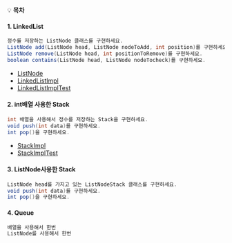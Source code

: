 
:bulb: **목차**<br>

#### 1. LinkedList

```java
정수를 저장하는 ListNode 클래스를 구현하세요.
ListNode add(ListNode head, ListNode nodeToAdd, int position)를 구현하세요.
ListNode remove(ListNode head, int positionToRemove)를 구현하세요.
boolean contains(ListNode head, ListNode nodeTocheck)를 구현하세요.
```

- [ListNode](https://github.com/Ahnyezi/whiteship-javastudy/blob/main/week4/datastructure/ListNode.java)
- [LinkedListImpl](https://github.com/Ahnyezi/whiteship-javastudy/blob/main/week4/datastructure/LinkedListImpl.java)
- [LinkedListImplTest](https://github.com/Ahnyezi/whiteship-javastudy/blob/main/week4/datastructure/LinkedListImplTest.java)

#### 2. int배열 사용한 Stack

```java
int 배열을 사용해서 정수를 저장하는 Stack을 구현하세요.
void push(int data)를 구현하세요.
int pop()을 구현하세요.
```

- [StackImpl](https://github.com/Ahnyezi/whiteship-javastudy/blob/main/week4/datastructure/StackImpl.java)
- [StackImplTest](https://github.com/Ahnyezi/whiteship-javastudy/blob/main/week4/datastructure/StackImplTest.java)

#### 3. ListNode사용한 Stack

```java
ListNode head를 가지고 있는 ListNodeStack 클래스를 구현하세요.
void push(int data)를 구현하세요.
int pop()을 구현하세요.
```

#### 4. Queue

```java
배열을 사용해서 한번
ListNode를 사용해서 한번
```
